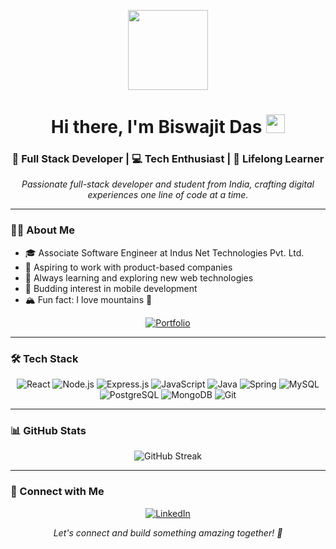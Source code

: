 <p align="center">
  <img style="width:8rem; height:auto" src="https://images.pexels.com/photos/19015823/pexels-photo-19015823.jpeg?auto=compress&cs=tinysrgb&w=1260&h=750&dpr=1"/>
</p>

<h1 align="center">Hi there, I'm Biswajit Das <img width="30px" height="30px" src="https://raw.githubusercontent.com/iampavangandhi/iampavangandhi/master/gifs/Hi.gif"></h1>

<h3 align="center">🚀 Full Stack Developer | 💻 Tech Enthusiast | 🌟 Lifelong Learner</h3>

<p align="center">
  <em>
    Passionate full-stack developer and student from India, crafting digital experiences one line of code at a time.
  </em>
</p>

---

### 👨‍💻 About Me

- 🎓 Associate Software Engineer at Indus Net Technologies Pvt. Ltd.
- 💼 Aspiring to work with product-based companies
- 🌱 Always learning and exploring new web technologies
- 📱 Budding interest in mobile development
- 🏔️ Fun fact: I love mountains :sunrise_over_mountains:

<p align="center">
  <a href="https://portfolio-biswajit-das.vercel.app/">
    <img src="https://img.shields.io/badge/Portfolio-FF5722?style=for-the-badge&logo=todoist&logoColor=white" alt="Portfolio" />
  </a>
</p>

---

### 🛠️ Tech Stack

<p align="center">
  <img src="https://img.shields.io/badge/React-20232A?style=for-the-badge&logo=react&logoColor=61DAFB" alt="React" />
  <img src="https://img.shields.io/badge/Node.js-339933?style=for-the-badge&logo=nodedotjs&logoColor=white" alt="Node.js" />
  <img src="https://img.shields.io/badge/Express.js-000000?style=for-the-badge&logo=express&logoColor=white" alt="Express.js" />
  <img src="https://img.shields.io/badge/JavaScript-F7DF1E?style=for-the-badge&logo=javascript&logoColor=black" alt="JavaScript" />
  <img src="https://img.shields.io/badge/Java-ED8B00?style=for-the-badge&logo=java&logoColor=white" alt="Java" />
  <img src="https://img.shields.io/badge/Spring-6DB33F?style=for-the-badge&logo=spring&logoColor=white" alt="Spring" />
  <img src="https://img.shields.io/badge/MySQL-005C84?style=for-the-badge&logo=mysql&logoColor=white" alt="MySQL" />
  <img src="https://img.shields.io/badge/PostgreSQL-316192?style=for-the-badge&logo=postgresql&logoColor=white" alt="PostgreSQL" />
  <img src="https://img.shields.io/badge/MongoDB-4EA94B?style=for-the-badge&logo=mongodb&logoColor=white" alt="MongoDB" />
  <img src="https://img.shields.io/badge/GIT-E44C30?style=for-the-badge&logo=git&logoColor=white" alt="Git" />
</p>

---

### 📊 GitHub Stats

<p align="center">
  <img src="https://github-readme-streak-stats.herokuapp.com/?user=biswajitdas-007&theme=radical&include_all_commits=true&count_private=true" alt="GitHub Streak" />
</p>

---

### 🤝 Connect with Me

<p align="center">
  <a href="https://www.linkedin.com/in/biswajit-das-developer/">
    <img src="https://img.shields.io/badge/LinkedIn-0077B5?style=for-the-badge&logo=linkedin&logoColor=white" alt="LinkedIn" />
  </a>
<!--   <a href="https://www.instagram.com/biswajit_das_16/">
    <img src="https://img.shields.io/badge/Instagram-E4405F?style=for-the-badge&logo=instagram&logoColor=white" alt="Instagram" />
  </a>
  <a href="https://twitter.com/biswajitdas_16">
    <img src="https://img.shields.io/badge/Twitter-1DA1F2?style=for-the-badge&logo=twitter&logoColor=white" alt="Twitter" />
  </a> -->
</p>

<p align="center">
  <em>Let's connect and build something amazing together! 🌟</em>
</p>
